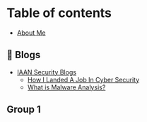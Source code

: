 # Table of contents

* [About Me](README.md)

## 📖 Blogs <a href="#iaan-blogs" id="iaan-blogs"></a>

* [IAAN Security Blogs](iaan-blogs/iaan-security-blogs/README.md)
  * [How I Landed A Job In Cyber Security](iaan-blogs/iaan-security-blogs/how-i-landed-a-job-in-cyber-security.md)
  * [What is Malware Analysis?](iaan-blogs/iaan-security-blogs/what-is-malware-analysis.md)

## Group 1

